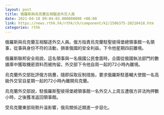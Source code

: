 ```yaml
---
layout: post
title: 俄羅斯與烏克蘭互相驅逐外交人員
date: 2021-04-18 09:04:03.000000000 +08:00
link: https://news.rthk.hk/rthk/ch/component/k2/1586375-20210418.htm
categories: rthk
---
```


俄羅斯與烏克蘭互相驅逐外交人員。俄方指責烏克蘭駐聖彼得堡總領事館一名領事，從事與身份不符的活動，損害俄國的安全利益，下令他星期四前離境。

俄羅斯聯邦安全局說，這名領事與一名俄國公民會面時，企圖從俄國執法部門的數據庫中獲取機密資料而被拘留。外交部下令他自周一起的72小時內離境。

烏克蘭外交部批評俄方挑釁，隨即採取反制措施，要求俄羅斯駐基輔大使館一名高級外交官自星期一起的72小時內離開烏克蘭。

烏克蘭外交部說，駐俄羅斯聖彼得堡總領事館一名外交人上周五遭俄方非法拘押數小時，之後獲准返回領事館。

受烏克蘭東部局勢升溫影響，俄烏關係近期進一步惡化。
